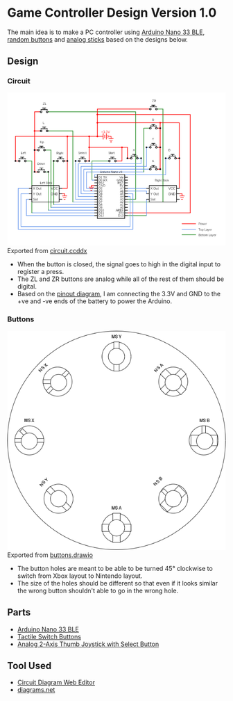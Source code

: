 # Game Controller Design Version 1.0

The main idea is to make a PC controller using [Arduino Nano 33 BLE](https://store-usa.arduino.cc/products/arduino-nano-33-ble), [random buttons](https://www.adafruit.com/product/1489) and [analog sticks](https://www.adafruit.com/product/512) based on the designs below.

## Design
### Circuit
![Circuit Diagram](circuit.png) <br>
Exported from [circuit.ccddx](circuit.cddx)

- When the button is closed, the signal goes to high in the digital input to register a press.
- The ZL and ZR buttons are analog while all of the rest of them should be digital.
- Based on the [pinout diagram](../Resources/Arduino%20Nano%2033%20BLE/Pinout-NANOble_latest.pdf), I am connecting the 3.3V and GND to the +ve and -ve ends of the battery to power the Arduino.

### Buttons
![Buttons](buttons.png) <br>
Exported from [buttons.drawio](buttons.drawio)

- The button holes are meant to be able to be turned 45° clockwise to switch from Xbox layout to Nintendo layout.
- The size of the holes should be different so that even if it looks similar the wrong button shouldn't able to go in the wrong hole.

## Parts
- [Arduino Nano 33 BLE](https://store-usa.arduino.cc/products/arduino-nano-33-ble)
- [Tactile Switch Buttons](https://www.adafruit.com/product/1489)
- [Analog 2-Axis Thumb Joystick with Select Button](https://www.adafruit.com/product/512)

## Tool Used
- [Circuit Diagram Web Editor](https://www.circuit-diagram.org/editor/)
- [diagrams.net](https://app.diagrams.net/)
